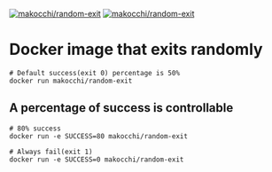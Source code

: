 [![makocchi/random-exit](https://shields.beevelop.com/docker/image/image-size/makocchi/random-exit/latest.svg)]()
[![makocchi/random-exit](https://shields.beevelop.com/docker/image/layers/makocchi/random-exit/latest.svg)]()

# Docker image that exits randomly

```shell
# Default success(exit 0) percentage is 50%
docker run makocchi/random-exit
```

## A percentage of success is controllable

```shell
# 80% success
docker run -e SUCCESS=80 makocchi/random-exit

# Always fail(exit 1)
docker run -e SUCCESS=0 makocchi/random-exit
```
